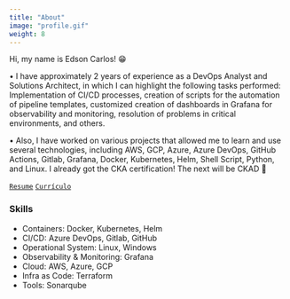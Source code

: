```yaml
---
title: "About"
image: "profile.gif"
weight: 8
---
```


Hi, my name is Edson Carlos! 😁

• I have approximately 2 years of experience as a DevOps Analyst and Solutions Architect, in which I can highlight the following tasks performed: Implementation of CI/CD processes, creation of scripts for the automation of pipeline templates, customized creation of dashboards in Grafana for observability and monitoring, resolution of problems in critical environments, and others. 

• Also, I have worked on various projects that allowed me to learn and use several technologies, including AWS, GCP, Azure, Azure DevOps, GitHub Actions, Gitlab, Grafana, Docker, Kubernetes, Helm, Shell Script, Python, and Linux. I already got the CKA certification! The next will be CKAD 💪

[`Resume`](https://drive.google.com/file/d/1IzBuYPcFiGp3imcE9mqOQYq0oAPUCZG2/view?usp=sharing) [`Currículo`](https://drive.google.com/file/d/1sVQ5cqzDhObNVFmCt5CWMrdCpTRYqIHZ/view?usp=sharing)




### Skills

* Containers: Docker, Kubernetes, Helm
* CI/CD: Azure DevOps, Gitlab, GitHub
* Operational System: Linux, Windows
* Observability & Monitoring: Grafana
* Cloud: AWS, Azure, GCP
* Infra as Code: Terraform 
* Tools: Sonarqube

